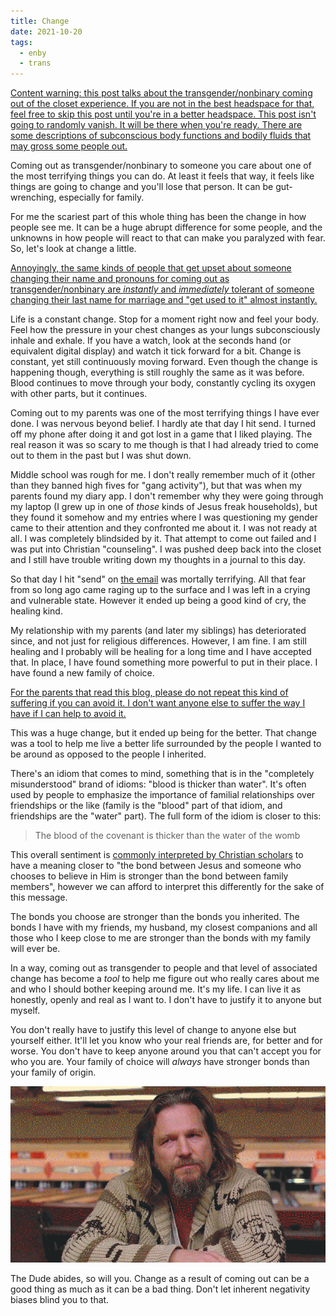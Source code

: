 ```yaml
---
title: Change
date: 2021-10-20
tags:
  - enby
  - trans
---
```


[Content warning: this post talks about the transgender/nonbinary coming out of
the closet experience. If you are not in the best headspace for that, feel free
to skip this post until you're in a better headspace. This post isn't going to
randomly vanish. It will be there when you're ready. There are some descriptions
of subconscious body functions and bodily fluids that may gross some people
out.](conversation://Cadey/enby)

Coming out as transgender/nonbinary to someone you care about one of the most
terrifying things you can do. At least it feels that way, it feels like things
are going to change and you'll lose that person. It can be gut-wrenching,
especially for family.

For me the scariest part of this whole thing has been the change in how people
see me. It can be a huge abrupt difference for some people, and the unknowns in
how people will react to that can make you paralyzed with fear. So, let's look
at change a little.

[Annoyingly, the same kinds of people that get upset about someone changing
their name and pronouns for coming out as transgender/nonbinary are _instantly_
and _immediately_ tolerant of someone changing their last name for marriage and
"get used to it" almost instantly.](conversation://Cadey/facepalm)

Life is a constant change. Stop for a moment right now and feel your body. Feel
how the pressure in your chest changes as your lungs subconsciously inhale and
exhale. If you have a watch, look at the seconds hand (or equivalent digital
display) and watch it tick forward for a bit. Change is constant, yet still
continuously moving forward. Even though the change is happening though,
everything is still roughly the same as it was before. Blood continues to move
through your body, constantly cycling its oxygen with other parts, but it
continues.

Coming out to my parents was one of the most terrifying things I have ever done.
I was nervous beyond belief. I hardly ate that day I hit send. I turned off my
phone after doing it and got lost in a game that I liked playing. The real
reason it was so scary to me though is that I had already tried to come out to
them in the past but I was shut down.

Middle school was rough for me. I don't really remember much of it (other than
they banned high fives for "gang activity"), but that was when my parents found
my diary app. I don't remember why they were going through my laptop (I grew up
in one of _those_ kinds of Jesus freak households), but they found it somehow
and my entries where I was questioning my gender came to their attention and
they confronted me about it. I was not ready at all. I was completely blindsided
by it. That attempt to come out failed and I was put into Christian
"counseling". I was pushed deep back into the closet and I still have trouble
writing down my thoughts in a journal to this day.

So that day I hit "send" on [the
email](https://christine.website/blog/coming-out-2015-12-01) was mortally
terrifying. All that fear from so long ago came raging up to the surface and I
was left in a crying and vulnerable state. However it ended up being a good kind
of cry, the healing kind.

My relationship with my parents (and later my siblings) has deteriorated since,
and not just for religious differences. However, I am fine. I am still healing
and I probably will be healing for a long time and I have accepted that. In
place, I have found something more powerful to put in their place. I have found
a new family of choice.

[For the parents that read this blog, please do not repeat this kind of
suffering if you can avoid it. I don't want anyone else to suffer the way I have
if I can help to avoid it.](conversation://Cadey/enby)

This was a huge change, but it ended up being for the better. That change was a
tool to help me live a better life surrounded by the people I wanted to be
around as opposed to the people I inherited.

There's an idiom that comes to mind, something that is in the "completely
misunderstood" brand of idioms: "blood is thicker than water".
It's often used by people to emphasize the importance of familial relationships
over friendships or the like (family is the "blood" part of that idiom, and
friendships are the "water" part). The full form of the idiom is closer to this:

> The blood of the covenant is thicker than the water of the womb

This overall sentiment is [commonly interpreted by Christian
scholars](https://www.blueletterbible.org/Comm/murray_andrew/two/two09.cfm) to
have a meaning closer to "the bond between Jesus and someone who chooses to
believe in Him is stronger than the bond between family members", however we can
afford to interpret this differently for the sake of this message.

The bonds you choose are stronger than the bonds you inherited. The bonds I have
with my friends, my husband, my closest companions and all those who I keep
close to me are stronger than the bonds with my family will ever be.

In a way, coming out as transgender to people and that level of associated
change has become a _tool_ to help me figure out who really cares about me and
who I should bother keeping around me. It's my life. I can live it as honestly,
openly and real as I want to. I don't have to justify it to anyone but myself.

You don't really have to justify this level of change to anyone else but
yourself either. It'll let you know who your real friends are, for better and
for worse. You don't have to keep anyone around you that can't accept you for
who you are. Your family of choice will _always_ have stronger bonds than your
family of origin.

<center>
  <picture>
    <source srcset="/static/blog/change/the-dude-dither.avif" type="image/avif">
    <source srcset="/static/blog/change/the-dude-dither.webp" type="image/webp">
    <img src="/static/blog/change/the-dude-dither.png" alt="The dude abides">
  </picture>
</center>

The Dude abides, so will you. Change as a result of coming out can be a good
thing as much as it can be a bad thing. Don't let inherent negativity biases
blind you to that.
